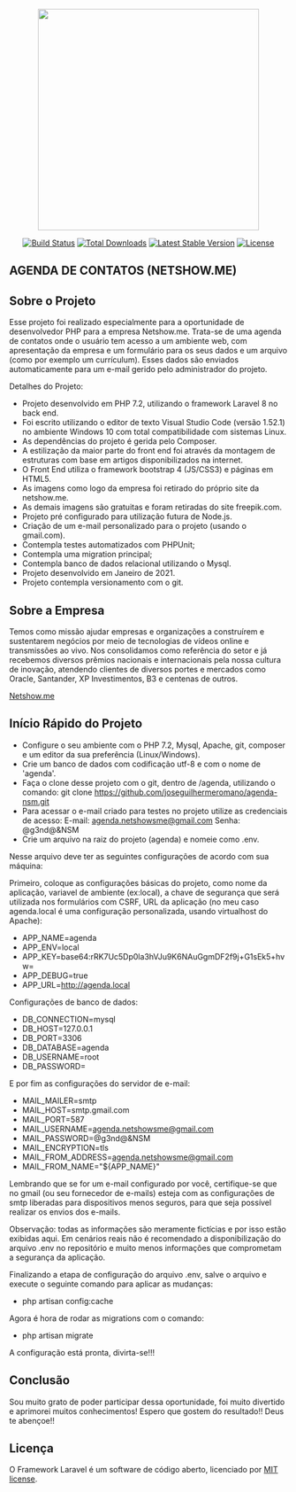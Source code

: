 <p align="center"><a href="https://laravel.com" target="_blank"><img src="https://raw.githubusercontent.com/laravel/art/master/logo-lockup/5%20SVG/2%20CMYK/1%20Full%20Color/laravel-logolockup-cmyk-red.svg" width="400"></a></p>

<p align="center">
<a href="https://travis-ci.org/laravel/framework"><img src="https://travis-ci.org/laravel/framework.svg" alt="Build Status"></a>
<a href="https://packagist.org/packages/laravel/framework"><img src="https://poser.pugx.org/laravel/framework/d/total.svg" alt="Total Downloads"></a>
<a href="https://packagist.org/packages/laravel/framework"><img src="https://poser.pugx.org/laravel/framework/v/stable.svg" alt="Latest Stable Version"></a>
<a href="https://packagist.org/packages/laravel/framework"><img src="https://poser.pugx.org/laravel/framework/license.svg" alt="License"></a>
</p>

## AGENDA DE CONTATOS (NETSHOW.ME)

## Sobre o Projeto 

Esse projeto foi realizado especialmente para a oportunidade de desenvolvedor PHP para a  empresa Netshow.me. Trata-se de uma agenda de contatos onde o usuário tem acesso a um ambiente web, com apresentação da empresa e um formulário para  os seus dados e um arquivo (como por exemplo um currículum). Esses dados são enviados automaticamente para um e-mail gerido pelo administrador do projeto.

Detalhes do Projeto:

- Projeto desenvolvido em PHP 7.2, utilizando o framework Laravel 8 no back end.
- Foi escrito utilizando o editor de texto Visual Studio Code (versão 1.52.1) no ambiente Windows 10
 com total compatibilidade com sistemas Linux.
- As dependências do projeto é gerida pelo Composer.
- A estilização da maior parte do front end foi através da montagem de estruturas 
com base em artigos disponibilizados na internet.
- O Front End utiliza o framework bootstrap 4 (JS/CSS3) e páginas em HTML5.
- As imagens como logo da empresa foi retirado do próprio site da netshow.me.
- As demais imagens são gratuitas e foram retiradas do site freepik.com.
- Projeto pré configurado para utilização futura de Node.js.
- Criação de um e-mail personalizado para o projeto (usando o gmail.com).
- Contempla testes automatizados com PHPUnit;
- Contempla uma migration principal;
- Contempla banco de dados relacional utilizando o Mysql.
- Projeto desenvolvido em Janeiro de 2021.
- Projeto contempla versionamento com o git.

## Sobre a Empresa 

Temos como missão ajudar empresas e organizações a construírem e sustentarem negócios por meio de tecnologias de vídeos online e transmissões ao vivo. Nos consolidamos como referência do setor e já recebemos diversos prêmios nacionais e internacionais pela nossa cultura de inovação, atendendo clientes de diversos portes e mercados como Oracle, Santander, XP Investimentos, B3 e centenas de outros.

[Netshow.me](https://netshow.me)

## Início Rápido do Projeto

- Configure o seu ambiente com o PHP 7.2, Mysql, Apache, git, composer e um editor da sua preferência (Linux/Windows).
- Crie um banco de dados com codificação utf-8 e com o nome de 'agenda'.
- Faça o clone desse projeto com o git, dentro de /agenda, utilizando o comando: git clone https://github.com/joseguilhermeromano/agenda-nsm.git
- Para acessar o e-mail criado para testes no projeto utilize as credenciais de acesso:
    E-mail: agenda.netshowsme@gmail.com Senha: @g3nd@&NSM
- Crie um arquivo na raiz do projeto (agenda) e  nomeie como .env.

Nesse arquivo deve ter as seguintes configurações de acordo com sua máquina: 

Primeiro, coloque as configurações básicas do projeto, como nome da aplicação, variavel de ambiente (ex:local), 
a chave de segurança que será utilizada nos formulários com CSRF, URL da aplicação (no meu caso agenda.local é uma configuração
personalizada, usando virtualhost do Apache):

- APP_NAME=agenda
- APP_ENV=local
- APP_KEY=base64:rRK7Uc5Dp0la3hVJu9K6NAuGgmDF2f9j+G1sEk5+hvw=
- APP_DEBUG=true
- APP_URL=http://agenda.local

Configurações de banco de dados:

- DB_CONNECTION=mysql
- DB_HOST=127.0.0.1
- DB_PORT=3306
- DB_DATABASE=agenda
- DB_USERNAME=root
- DB_PASSWORD=

E por fim as configurações do servidor de e-mail:

- MAIL_MAILER=smtp
- MAIL_HOST=smtp.gmail.com
- MAIL_PORT=587
- MAIL_USERNAME=agenda.netshowsme@gmail.com
- MAIL_PASSWORD=@g3nd@&NSM
- MAIL_ENCRYPTION=tls
- MAIL_FROM_ADDRESS=agenda.netshowsme@gmail.com
- MAIL_FROM_NAME="${APP_NAME}"

Lembrando que se for um e-mail configurado por você, certifique-se que no gmail (ou seu fornecedor de e-mails) 
esteja com as configurações de smtp liberadas para dispositivos menos seguros, para que seja possível 
realizar os envios dos e-mails.

Observação: todas as informações são meramente fictícias e por isso estão exibidas aqui. Em cenários reais
não é recomendado a disponibilização do arquivo .env no repositório e muito menos informações
que comprometam a segurança da aplicação.

Finalizando a etapa de configuração do arquivo .env, 
salve o arquivo e execute o seguinte comando para aplicar as mudanças: 

- php artisan config:cache

Agora é hora de rodar as migrations com o comando:

- php artisan migrate

A configuração está pronta, divirta-se!!!

## Conclusão

Sou muito grato de poder participar dessa oportunidade, foi muito divertido e aprimorei muitos conhecimentos!
Espero que gostem do resultado!!
Deus te abençoe!!

## Licença 

O Framework Laravel é um software de código aberto, licenciado por [MIT license](https://opensource.org/licenses/MIT).
